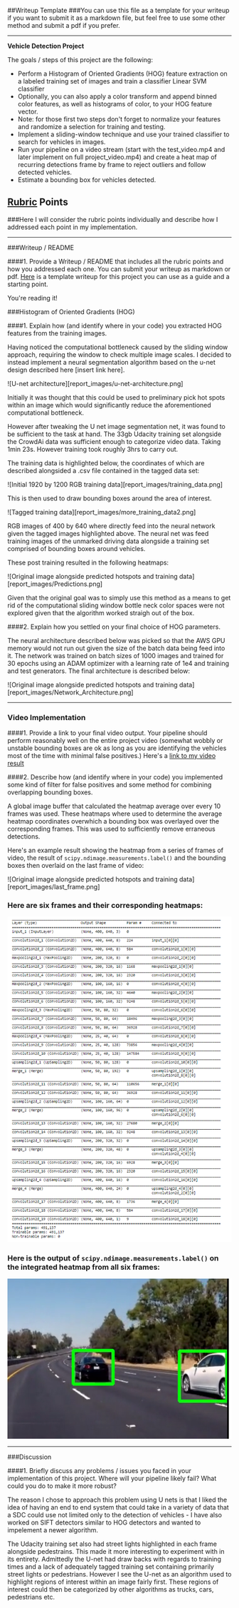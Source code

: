 ##Writeup Template
###You can use this file as a template for your writeup if you want to submit it as a markdown file, but feel free to use some other method and submit a pdf if you prefer.

---

**Vehicle Detection Project**

The goals / steps of this project are the following:

* Perform a Histogram of Oriented Gradients (HOG) feature extraction on a labeled training set of images and train a classifier Linear SVM classifier
* Optionally, you can also apply a color transform and append binned color features, as well as histograms of color, to your HOG feature vector. 
* Note: for those first two steps don't forget to normalize your features and randomize a selection for training and testing.
* Implement a sliding-window technique and use your trained classifier to search for vehicles in images.
* Run your pipeline on a video stream (start with the test_video.mp4 and later implement on full project_video.mp4) and create a heat map of recurring detections frame by frame to reject outliers and follow detected vehicles.
* Estimate a bounding box for vehicles detected.

[//]: # (Image References)
[image1]: ./report_images/u-net-architecture.png
[image2]: .report_images/training_data.png
[image3]: ./report_images/more_training_data2.png
[image4]: ./report_images/Predictions.png
[image5]: ./report_images/Network_Architecture.png
[image6]: ./report_images/last_frame.png
[image7]: ./examples/output_bboxes.png
[video1]: ./project_video.mp4

## [Rubric](https://review.udacity.com/#!/rubrics/513/view) Points
###Here I will consider the rubric points individually and describe how I addressed each point in my implementation.  

---
###Writeup / README

####1. Provide a Writeup / README that includes all the rubric points and how you addressed each one.  You can submit your writeup as markdown or pdf.  [Here](https://github.com/udacity/CarND-Vehicle-Detection/blob/master/writeup_template.md) is a template writeup for this project you can use as a guide and a starting point.  

You're reading it!

###Histogram of Oriented Gradients (HOG)

####1. Explain how (and identify where in your code) you extracted HOG features from the training images.

Having noticed the computational bottleneck caused by the sliding window approach, requiring the window to check multiple image scales. I decided to instead implement a neural segmentation algorithm based on the u-net design described here [insert link here]. 

![U-net architecture][report_images/u-net-architecture.png]

Initially it was thought that this could be used to preliminary pick hot spots within an image which would significantly reduce the aforementioned computational bottleneck.

However after tweaking the U net image segmentation net, it was found to be sufficient to the task at hand. The 33gb Udacity training set alongside the CrowdAi data was sufficient enough to categorize video data. Taking 1min 23s. However training took roughly 3hrs to carry out.

The training data is highlighted below, the coordinates of which are described alongsided a .csv file contained in the tagged data set:

![Initial 1920 by 1200 RGB training data][report_images/training_data.png]

This is then used to draw bounding boxes around the area of interest.

![Tagged training data][report_images/more_training_data2.png]

RGB images of 400 by 640 where directly feed into the neural network given the tagged images highlighted above. The neural net was feed training images of the unmarked driving data alongside a training set comprised of bounding boxes around vehicles.

These post training resulted in the following heatmaps:

![Original image alongside predicted hotspots and training data][report_images/Predictions.png]

Given that the original goal was to simply use this method as a means to get rid of the computational sliding window bottle neck
color spaces were not explored given that the algorithm worked straigh out of the box.

####2. Explain how you settled on your final choice of HOG parameters.

The neural architecture described below was picked so that the AWS GPU memory would not run out given the size of the batch data being feed into it. The network was trained on batch sizes of 1000 images and trained for 30 epochs using an ADAM optimizer with a learning rate of 1e4 and training and test generators. The final architecture is described below:

![Original image alongside predicted hotspots and training data][report_images/Network_Architecture.png]

---

### Video Implementation

####1. Provide a link to your final video output.  Your pipeline should perform reasonably well on the entire project video (somewhat wobbly or unstable bounding boxes are ok as long as you are identifying the vehicles most of the time with minimal false positives.)
Here's a [link to my video result](./project_video.mp4)


####2. Describe how (and identify where in your code) you implemented some kind of filter for false positives and some method for combining overlapping bounding boxes.

A global image buffer that calculated the heatmap average over every 10 frames was used. These heatmaps where used to determine the average heatmap coordinates overwhich a bounding box was overlayed over the corresponding frames. This was used to sufficiently remove erraneous detections.

Here's an example result showing the heatmap from a series of frames of video, the result of `scipy.ndimage.measurements.label()` and the bounding boxes then overlaid on the last frame of video:

![Original image alongside predicted hotspots and training data][report_images/last_frame.png]

### Here are six frames and their corresponding heatmaps:

![alt text][image5]

### Here is the output of `scipy.ndimage.measurements.label()` on the integrated heatmap from all six frames:
![alt text][image6]

---

###Discussion

####1. Briefly discuss any problems / issues you faced in your implementation of this project.  Where will your pipeline likely fail?  What could you do to make it more robust?

The reason I chose to approach this problem using U nets is that I liked the idea of having an end to end system that could take in a variety of data that a SDC could use not limited only to the detection of vehicles - I have also worked on SIFT detectors similar to HOG detectors and wanted to impelement a newer algorithm. 

The Udacity training set also had street lights highlighted in each frame alongside pedestrains. This made it more interesting to experiment with in its entirety. Admittedly the U-net had draw backs with regards to training times and a lack of adequately tagged training set containing primarily street lights or pedestrians. However I see the U-net as an algorithm used to highlight regions of interest within an image fairly first. These regions of interest could then be categorized by other algorithms as trucks, cars, pedestrians etc.

